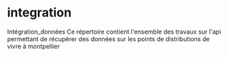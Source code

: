# integration
 
Intégration_données
Ce répertoire contient l'ensemble des travaux sur l'api permettant de récupérer des données sur les points de distributions de vivre à montpellier
